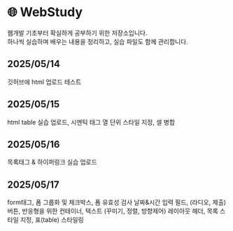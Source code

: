 # 🌐 WebStudy

웹개발 기초부터 확실하게 공부하기 위한 저장소입니다.  
하나씩 실습하며 배우는 내용을 정리하고, 실습 파일도 함께 관리합니다.

## 2025/05/14
깃허브에 html 업로드 테스트

## 2025/05/15
html table 실습 업로드, 시멘틱 태그
열 단위 스타일 지정,  셀 병합

## 2025/05/16
목록태그 & 하이퍼링크 실습 업로드

## 2025/05/17
form태그, 폼 그룹화 및 체크박스, 폼 유효성 검사
날짜&시간 입력 필드, (라디오, 제출)버튼,
반응형을 위한 컨테이너, 텍스트 (꾸미기, 정렬, 방향제어)
레이아웃 헤더, 목록 스타일 지정, 표(table) 스타일링